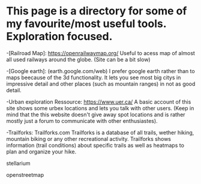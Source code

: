 # This page is a directory for some of my favourite/most useful tools. Exploration focused. 

-[Railroad Map]: https://openrailwaymap.org/ Useful to acess map of almost all used railways around the globe. (Site can be a bit slow)

-[Google earth]: (earth.google.com/web) I prefer google earth rather than to maps beecause of the 3d functionality. It lets you see most big citys in impressive detail and other places (such as mountain ranges) in not as good detail. 

-Urban exploration Ressource: https://www.uer.ca/ A basic account of this site shows some urbex locations and lets you talk with other users. (Keep in mind that the this website doesn't give away spot locations and is rather mostly just a forum to communicate with other enthusiastes).

-Trailforks: Trailforks.com Trailforks is a database of all trails, wether hiking, mountain biking or any other recreational activity. Trailforks shows information (trail conditions) about specific trails as well as heatmaps to plan and organize your hike. 

stellarium

openstreetmap
